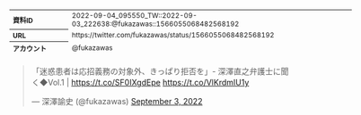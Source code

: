 <table style="font-size: 9pt; width: 610px; margin-bottom: 20px; height: 80px;">
<tbody>
    <tr>
        <th align=left>資料ID</th>
        <td align=left>2022-09-04_095550_TW::2022-09-03_222638:@fukazawas::1566055068482568192</td>
    </tr>
    <tr>
        <th align=left>URL</th>
        <td align=left>https://twitter.com/fukazawas/status/1566055068482568192</td>
    </tr>
    <tr>
        <th align=left>アカウント</th>
        <td align=left>@fukazawas</td>
    </tr>
    <tr>
        <th align=left>ユーザ名</th>
        <td align=left>深澤諭史</td>
    </tr>
    <tr>
        <th align=left>ツイートの記録日時</th>
        <td align=left>2022-09-04_095550_</td>
    </tr>
</tbody>
</table>
<blockquote class="twitter-tweet" data-width="450"  data-lang="ja"><p lang="ja" dir="ltr">「迷惑患者は応招義務の対象外、きっぱり拒否を」- 深澤直之弁護士に聞く◆Vol.1 | <a href="https://t.co/SF0IXgdEpe">https://t.co/SF0IXgdEpe</a> <a href="https://t.co/VlKrdmIU1y">https://t.co/VlKrdmIU1y</a></p>&mdash; 深澤諭史 (@fukazawas) <a href="https://twitter.com/fukazawas/status/1566055068482568192?ref_src=twsrc%5Etfw">September 3, 2022</a></blockquote>
<script async src="https://platform.twitter.com/widgets.js" charset="utf-8"></script>


